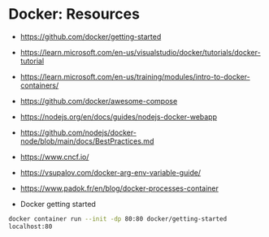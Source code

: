 # Docker: Resources

- <https://github.com/docker/getting-started>
- <https://learn.microsoft.com/en-us/visualstudio/docker/tutorials/docker-tutorial>
- <https://learn.microsoft.com/en-us/training/modules/intro-to-docker-containers/>
- <https://github.com/docker/awesome-compose>
- <https://nodejs.org/en/docs/guides/nodejs-docker-webapp>
- <https://github.com/nodejs/docker-node/blob/main/docs/BestPractices.md>
- <https://www.cncf.io/>
- <https://vsupalov.com/docker-arg-env-variable-guide/>
- <https://www.padok.fr/en/blog/docker-processes-container>

- Docker getting started

```bash
docker container run --init -dp 80:80 docker/getting-started
localhost:80
```
